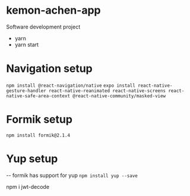 # kemon-achen-app

Software development project

- yarn
- yarn start

# Navigation setup

`npm install @react-navigation/native`
`expo install react-native-gesture-handler react-native-reanimated react-native-screens react-native-safe-area-context @react-native-community/masked-view`

# Formik setup

`npm install formik@2.1.4`

# Yup setup

-- formik has support for yup
`npm install yup --save`

npm i jwt-decode
